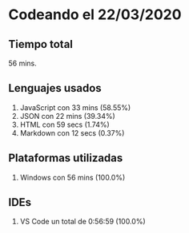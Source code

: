 # Codeando el 22/03/2020

## Tiempo total
56 mins.

## Lenguajes usados
1. JavaScript con 33 mins (58.55%)
1. JSON con 22 mins (39.34%)
1. HTML con 59 secs (1.74%)
1. Markdown con 12 secs (0.37%)

## Plataformas utilizadas
1. Windows con 56 mins (100.0%)

## IDEs
1. VS Code un total de 0:56:59 (100.0%)
